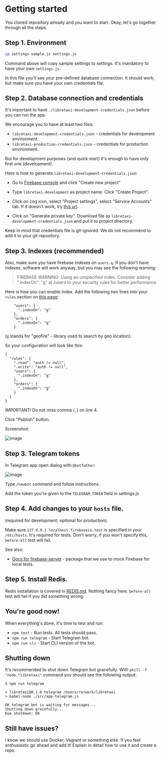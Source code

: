 # Getting started

You cloned repository already and you want to start. Okay, let's go together
through all the steps.

## Step 1. Environment

```bash
cp settings-sample.js settings.js
```

Command above will copy sample settings to settings. It's mandatory to have your own `settings.js`.

In this file you'll see your pre-defined database connection. It should work, but make sure you have your own credentials file.

## Step 2. Database connection and credentials

It's important to have `./libretaxi-development-credentials.json` before you can run the app.

We encourage you to have at least two files:

* `libretaxi-development-credentials.json` - credentials for development environment.
* `libretaxi-production-credentials.json` - credentials for production environment.

But for development purposes (and quick start) it's enough to have only first one (development).



Here is how to generate `libretaxi-development-credentials.json`:

* Go to [Firebase console](https://console.firebase.google.com/) and click "Create new project"

* Type `libretaxi-development` as project name. Click "Create Project".

* Click on cog icon, select "Project settings", select "Service Accounts" tab. If it doesn't work, try [this url](https://console.firebase.google.com/project/libretaxi-development/settings/serviceaccounts/adminsdk).

* Click on "Generate private key". Download file as `libretaxi-development-credentials.json` and put it to project directory.

Keep in mind that credentials file is git-ignored. We do not recommend to add it to your git repository.

## Step 3. Indexes (recommended)

Also, make sure you have firebase indexes on `users.q`. If you don't have indexes, software will work anyway, but you may see the following warning:

> FIREBASE WARNING: Using an unspecified index. Consider adding ".indexOn": "g" at /users to your security rules for better performance

Here is how you can enable index. Add the following two lines into your `rules` section on [this page](https://console.firebase.google.com/project/libretaxi-development/database/rules):

```
    "users": {
      ".indexOn": "g"
    },
    "orders": {
      ".indexOn": "g"
    }
```

(`g` stands for "geofire" - library used to search by geo location).

So your configuration will look like this:

```
{
  "rules": {
    ".read": "auth != null",
    ".write": "auth != null",
    "users": {
      ".indexOn": "g"
    },
    "orders": {
      ".indexOn": "g"
    }
  }
}
```

IMPORTANT! Do not miss comma (`,`) on line 4.

Click "Publish" button.

Screenshot:

![image](https://cloud.githubusercontent.com/assets/1477672/21249592/f4a27ee6-c2f3-11e6-9e03-c176d3092b63.png)


## Step 3. Telegram tokens

In Telegram app open dialog with `@botfather`:

![image](https://cloud.githubusercontent.com/assets/1477672/21249653/68e86f0e-c2f4-11e6-950b-862200013e5b.png)

Type `/newbot` command and follow instructions.

Add the token you're given to the `TELEGRAM_TOKEN` field in settings.js

## Step 4. Add changes to your `hosts` file.

(required for development, optional for production).

Make sure `127.0.0.1 localhost.firebaseio.test` is specified in your `/etc/hosts`.
It's required for tests. Don't worry, if you won't specify this, `before-all` test
will fail.

See also:

* [Docs for firebase-server](https://github.com/urish/firebase-server/blob/master/README.md) -
package that we use to mock Firebase for local tests.

## Step 5. Install Redis.

Redis installation is covered in [REDIS.md](REDIS.md). Nothing fancy here. `before-all` test
will fail if you did something wrong.

## You're good now!

When everything's done, it's time to test and run:

* `npm test` - Run tests. All tests should pass.
* `npm run telegram` - Start Telegram bot.
* `npm run cli` - Start CLI version of the bot.

## Shutting down

It's recommended to shut down Telegram bot gracefully. With `pkill -f "node.*libretaxi"` command you should see the following output:

```
$ npm run telegram

> libretaxi@0.1.0 telegram /Users/ro/work/libretaxi
> babel-node ./src/app-telegram.js

OK telegram bot is waiting for messages...
Shutting down gracefully...
Kue shutdown: OK
```

## Still have issues?

I know we should use Docker, Vagrant or something else. If you feel enthusiastic go ahead and add it! Explain in detail how to use it and create a repo.
